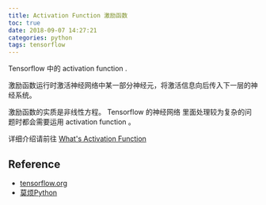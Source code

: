 ```yaml
---
title: Activation Function 激励函数 
toc: true
date: 2018-09-07 14:27:21
categories: python
tags: tensorflow
---
```


Tensorflow 中的 activation function .
 
<!-- more -->

激励函数运行时激活神经网络中某一部分神经元，将激活信息向后传入下一层的神经系统。

激励函数的实质是非线性方程。 Tensorflow 的神经网络 里面处理较为复杂的问题时都会需要运用 activation function 。 


详细介绍请前往 [What's Activation Function][4]

## Reference

- [tensorflow.org][1]
- [莫烦Python][2]

[1]: https://www.tensorflow.org/
[2]: https://morvanzhou.github.io/tutorials/machine-learning/tensorflow/
[3]: https://github.com/MorvanZhou/Tensorflow-Tutorial
[4]: /2018/09/07/tensorflow-2-6-A-activation-function/


